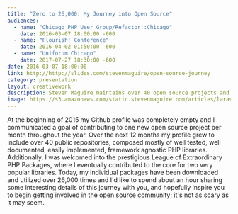 ```yaml
---
title: "Zero to 26,000: My Journey into Open Source"
audiences:
  - name: "Chicago PHP User Group/Refactor::Chicago"
    date: 2016-03-07 18:00:00 -600
  - name: "Flourish! Conference"
    date: 2016-04-02 01:50:00 -600
  - name: "Uniforum Chicago"
    date: 2017-07-27 18:30:00 -600
date: 2016-03-07 18:00:00
link: http://http://slides.com/stevenmaguire/open-source-journey
category: presentation
layout: creativework
description: Steven Maguire maintains over 40 open source projects and shares his journey into the world of open source software contribution
image: https://s3.amazonaws.com/static.stevenmaguire.com/articles/laravel-ci.jpg
---
```


At the beginning of 2015 my Github profile was completely empty and I communicated a goal of contributing to one new open source project per month throughout the year. Over the next 12 months my profile grew to include over 40 public repositories, composed mostly of well tested, well documented, easily implemented, framework agnostic PHP libraries. Additionally, I was welcomed into the prestigious League of Extraordinary PHP Packages, where I eventually contributed to the core for two very popular libraries. Today, my individual packages have been downloaded and utilized over 26,000 times and I'd like to spend about an hour sharing some interesting details of this journey with you, and hopefully inspire you to begin getting involved in the open source community; it's not as scary as it may seem.
